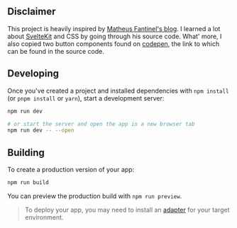 ## Disclaimer
This project is heavily inspired by [Matheus Fantinel's blog](https://fantinel.dev). I learned a lot about [SvelteKit](https://kit.svelte.dev/) and CSS by going through his source code. What' more, I also copied two button components found on [codepen](https://codepen.io/), the link to which can be found in the source code.

## Developing

Once you've created a project and installed dependencies with `npm install` (or `pnpm install` or `yarn`), start a development server:

```bash
npm run dev

# or start the server and open the app in a new browser tab
npm run dev -- --open
```

## Building

To create a production version of your app:

```bash
npm run build
```

You can preview the production build with `npm run preview`.

> To deploy your app, you may need to install an [adapter](https://kit.svelte.dev/docs/adapters) for your target environment.
